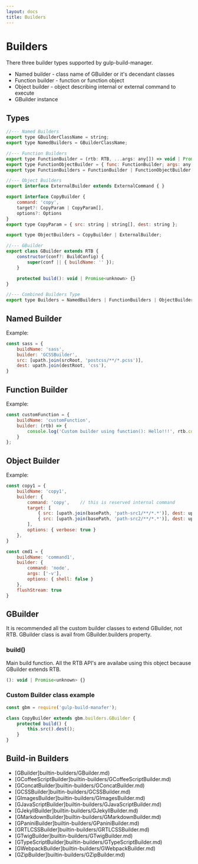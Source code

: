 ```yaml
---
layout: docs
title: Builders
---
```


# Builders

There three builder types supported by gulp-build-manager.
* Named builder - class name of GBuilder or it's decendant classes
* Function builder - function or function object
* Object builder - object describing internal or external command to execute
* GBuilder instance


## Types
```js
//--- Named Builders
export type GBuilderClassName = string;
export type NamedBuilders = GBuilderClassName;

//--- Function Builders
export type FunctionBuilder = (rtb: RTB, ...args: any[]) => void | Promise<unknown>
export type FunctionObjectBuilder = { func: FunctionBuilder; args: any[] }
export type FunctionBuilders = FunctionBuilder | FunctionObjectBuilder;

//--- Object Builders
export interface ExternalBuilder extends ExternalCommand { }

export interface CopyBuilder {
    command: 'copy',
    target?: CopyParam | CopyParam[],
    options?: Options
}
export type CopyParam = { src: string | string[], dest: string };

export type ObjectBuilders = CopyBuilder | ExternalBuilder;

//--- GBuilder
export class GBuilder extends RTB {
    constructor(conf?: BuildConfig) {
        super(conf || { buildName: '' });
    }

    protected build(): void | Promise<unknown> {}
}

//--- Combined Builders Type
export type Builders = NamedBuilders | FunctionBuilders | ObjectBuilders | GBuilder;

```


## Named Builder
Example:
```js
const sass = {
    buildName: 'sass',
    builder: 'GCSSBuilder',
    src: [upath.join(srcRoot, 'postcss/**/*.pcss')],
    dest: upath.join(destRoot, 'css'),
}
```


## Function Builder
Example:
```js
const customFunction = {
    buildName: 'customFunction',
    builder: (rtb) => {
        console.log('Custom builder using function(): Hello!!!', rtb.conf.buildName);
    }
};
```


## Object Builder
Example:
```js
const copy1 = {
    buildName: 'copy1',
    builder: {
        command: 'copy',    // this is reserved internal command
        target: [
            { src: [upath.join(basePath, 'path-src1/**/*.*')], dest: upath.join(basePath, 'path-dest1') },
            { src: [upath.join(basePath, 'path-src2/**/*.*')], dest: upath.join(basePath, 'path-dest2') }
        ],
        options: { verbose: true }
    },
}

const cmd1 = {
    buildName: 'command1',
    builder: {
        command: 'node',
        args: ['-v'],
        options: { shell: false }
    },
    flushStream: true
}
```


## GBuilder
It is recommended all the custom builder classes to extend GBuilder, not RTB. GBuilder class is avail from GBuilder.builders property.

### build()
Main build function. All the RTB API's are availabe using this object because GBuilder extends RTB.
```js
(): void | Promise<unknown> {}
```

### Custom Builder class example
```js
const gbm = require('gulp-build-manafer');

class CopyBuilder extends gbm.builders.GBuilder {
    protected build() {
        this.src().dest();
    }
}
```


## Build-in Builders
- [GBuilder]builtin-builders/GBuilder.md)
- [GCoffeeScriptBuilder]builtin-builders/GCoffeeScriptBuilder.md)
- [GConcatBuilder]builtin-builders/GConcatBuilder.md)
- [GCSSBuilder]builtin-builders/GCSSBuilder.md)
- [GImagesBuilder]builtin-builders/GImagesBuilder.md)
- [GJavaScriptBuilder]builtin-builders/GJavaScriptBuilder.md)
- [GJekyllBuilder]builtin-builders/GJekyllBuilder.md)
- [GMarkdownBuilder]builtin-builders/GMarkdownBuilder.md)
- [GPaniniBuilder]builtin-builders/GPaniniBuilder.md)
- [GRTLCSSBuilder]builtin-builders/GRTLCSSBuilder.md)
- [GTwigBuilder]builtin-builders/GTwigBuilder.md)
- [GTypeScriptBuilder]builtin-builders/GTypeScriptBuilder.md)
- [GWebpackBuilder]builtin-builders/GWebpackBuilder.md)
- [GZipBuilder]builtin-builders/GZipBuilder.md)

